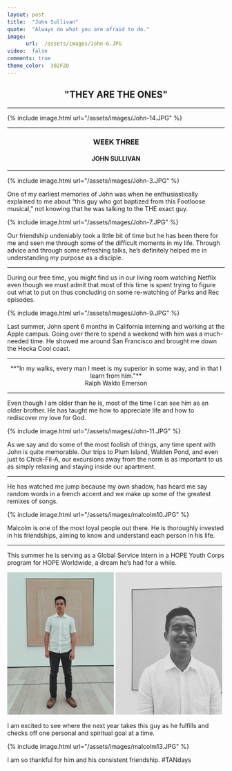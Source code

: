 ```yaml
---
layout: post
title:  "John Sullivan"
quote:  "Always do what you are afraid to do."
image:
      url:  /assets/images/John-6.JPG
video:  false
comments: true
theme_color:  302F2D
---
```


## <center>"THEY ARE THE ONES"</center>

***

{% include image.html url="/assets/images/John-14.JPG" %}

***

### <center>WEEK THREE</center>

#### <center>JOHN SULLIVAN</center>

***

{% include image.html url="/assets/images/John-3.JPG" %}

One of my earliest memories of John was when he enthusiastically explained to me about “this guy who got baptized from this Footloose musical,” not knowing that he was talking to the THE exact guy.

{% include image.html url="/assets/images/John-7.JPG" %}

Our friendship undeniably took a little bit of time but he has been there for me and seen me through some of the difficult moments in my life. Through advice and through some refreshing talks, he’s definitely helped me in understanding my purpose as a disciple.

***

During our free time, you might find us in our living room watching Netflix even though we must admit that most of this time is spent trying to figure out what to put on thus concluding on some re-watching of Parks and Rec episodes.

{% include image.html url="/assets/images/John-9.JPG" %}

Last summer, John spent 6 months in California interning and working at the Apple campus. Going over there to spend a weekend with him was a much-needed time. He showed me around San Francisco and brought me down the Hecka Cool coast.

***

<center>**"In my walks, every man I meet is my superior in some way, and in that I learn from him."**</center>  
   <center>Ralph Waldo Emerson</center>

***

Even though I am older than he is, most of the time I can see him as an older brother. He has taught me how to appreciate life and how to rediscover my love for God.

{% include image.html url="/assets/images/John-11.JPG" %}

As we say and do some of the most foolish of things, any time spent with John is quite memorable. Our trips to Plum Island, Walden Pond, and even just to Chick-Fil-A, our excursions away from the norm is as important to us as simply relaxing and staying inside our apartment.

***

He has watched me jump because my own shadow, has heard me say random words in a french accent and we make up some of the greatest remixes of songs.

{% include image.html url="/assets/images/malcolm10.JPG" %}

Malcolm is one of the most loyal people out there. He is thoroughly invested in his friendships, aiming to know and understand each person in his life.

***

This summer he is serving as a Global Service Intern in a HOPE Youth Corps program for HOPE Worldwide, a dream he’s had for a while.

<section>
	<img width="49%" src="/assets/images/malcolm11.JPG">
	<img width="49%" src="/assets/images/malcolm12.JPG">
</section>

I am excited to see where the next year takes this guy as he fulfills and checks off one personal and spiritual goal at a time.

{% include image.html url="/assets/images/malcolm13.JPG" %}

I am so thankful for him and his consistent friendship. #TANdays
